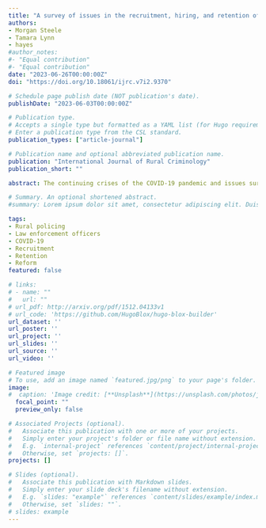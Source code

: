```yaml
---
title: "A survey of issues in the recruitment, hiring, and retention of law enforcement officers: Investigating the rural-urban divide"
authors:
- Morgan Steele
- Tamara Lynn
- hayes
#author_notes:
#- "Equal contribution"
#- "Equal contribution"
date: "2023-06-26T00:00:00Z"
doi: "https://doi.org/10.18061/ijrc.v7i2.9370"

# Schedule page publish date (NOT publication's date).
publishDate: "2023-06-03T00:00:00Z"

# Publication type.
# Accepts a single type but formatted as a YAML list (for Hugo requirements).
# Enter a publication type from the CSL standard.
publication_types: ["article-journal"]

# Publication name and optional abbreviated publication name.
publication: "International Journal of Rural Criminology"
publication_short: ""

abstract: The continuing crises of the COVID-19 pandemic and issues surrounding disparate policing practices have illuminated an underlying issue facing law enforcement agencies: how to recruit, hire, and retain qualified officers. Using survey data from over 200 rural and urban agencies across three states, this article explores the various issues agencies have with recruitment and retention, paying particular attention to the apparent differences between agency type and size, as well as the extent of urbanization in the jurisdiction. The implications of and potential policy solutions to these issues are then discussed.

# Summary. An optional shortened abstract.
#summary: Lorem ipsum dolor sit amet, consectetur adipiscing elit. Duis posuere tellus ac convallis placerat. Proin tincidunt magna sed ex sollicitudin condimentum.

tags:
- Rural policing
- Law enforcement officers
- COVID-19
- Recruitment
- Retention
- Reform
featured: false

# links:
# - name: ""
#   url: ""
# url_pdf: http://arxiv.org/pdf/1512.04133v1
# url_code: 'https://github.com/HugoBlox/hugo-blox-builder'
url_dataset: ''
url_poster: ''
url_project: ''
url_slides: ''
url_source: ''
url_video: ''

# Featured image
# To use, add an image named `featured.jpg/png` to your page's folder. 
image:
#  caption: 'Image credit: [**Unsplash**](https://unsplash.com/photos/jdD8gXaTZsc)'
  focal_point: ""
  preview_only: false

# Associated Projects (optional).
#   Associate this publication with one or more of your projects.
#   Simply enter your project's folder or file name without extension.
#   E.g. `internal-project` references `content/project/internal-project/index.md`.
#   Otherwise, set `projects: []`.
projects: []

# Slides (optional).
#   Associate this publication with Markdown slides.
#   Simply enter your slide deck's filename without extension.
#   E.g. `slides: "example"` references `content/slides/example/index.md`.
#   Otherwise, set `slides: ""`.
# slides: example
---
```

